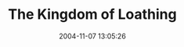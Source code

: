 ---
date: 2004-11-07 13:05:26
link:
  source: delicious
  source_url: https://del.icio.us/roytang
  text: The Kingdom of Loathing
  url: http://www3.kingdomofloathing.com/login.php
slug: the-kingdom-of-loathing
source: delicious
tags:
- games
- web
title: The Kingdom of Loathing
---